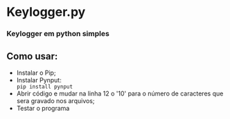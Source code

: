 # Keylogger.py
<h3>Keylogger em python simples</h3>

<h2>Como usar:</h2>
<ul>
<li>Instalar o Pip;</li>
  <li>Instalar Pynput:</li>
  <code>pip install pynput</code>
<li>Abrir código e mudar na linha 12 o '10' para o número de caracteres que sera gravado nos arquivos;</li>
<li>Testar o programa</li>
</ul>

